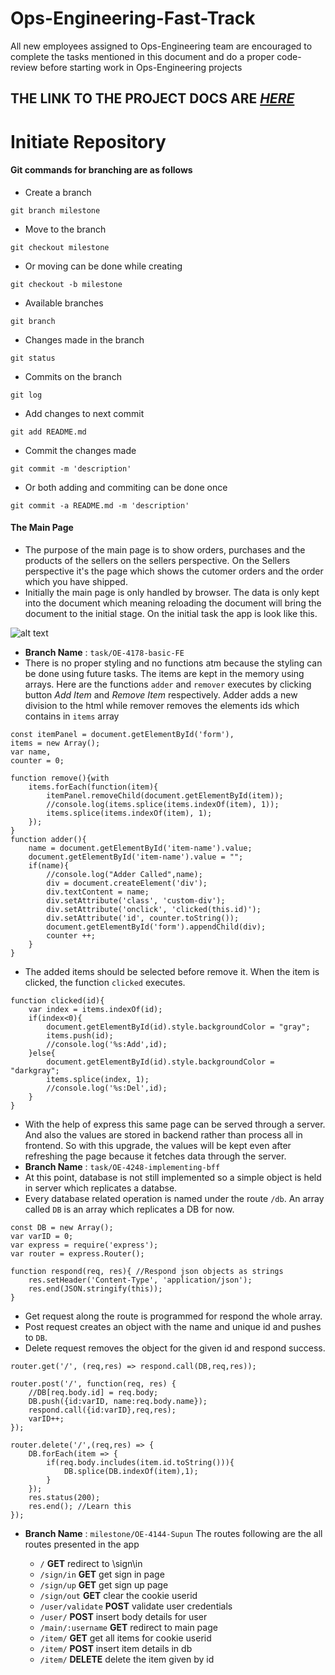 # Ops-Engineering-Fast-Track
All new employees assigned to Ops-Engineering team are encouraged to complete the tasks mentioned in this document and do a proper code-review before starting work in Ops-Engineering projects

## THE LINK TO THE PROJECT DOCS ARE [*HERE*](https://supun-kanda.github.io/Ops-Engineering-Fast-Track/)

# Initiate Repository

#### Git commands for branching are as follows
- Create a branch
```
git branch milestone
```
- Move to the branch
```
git checkout milestone
```
- Or moving can be done while creating
```
git checkout -b milestone
```
- Available branches
```
git branch
```
- Changes made in the branch
```
git status
```
- Commits on the branch
```
git log
```
- Add changes to next commit
```
git add README.md
```
- Commit the changes made
```
git commit -m 'description'
```
- Or both adding and commiting can be done once
```
git commit -a README.md -m 'description'
```
#### The Main Page
- The purpose of the main page is to show orders, purchases and the products of the sellers on the sellers perspective. On the Sellers perspective it's the page which shows the cutomer orders and the order which you have shipped.
- Initially the main page is only handled by browser. The data is only kept into the document which meaning reloading the document will bring the document to the initial stage. On the initial task the app is look like this.

![alt text](https://i.ibb.co/89FZ2gT/Screenshot-from-2019-03-29-15-52-09.png)

- **Branch Name** : ```task/OE-4178-basic-FE```
- There is no proper styling and no functions atm because the styling can be done using future tasks. The items are kept in the memory using arrays. Here are the functions ```adder``` and ```remover``` executes by clicking button *Add Item* and *Remove Item* respectively. Adder adds a new division to the html while remover removes the elements ids which contains in ```items``` array
```
const itemPanel = document.getElementById('form'),
items = new Array();
var name,
counter = 0;

function remove(){with 
    items.forEach(function(item){
        itemPanel.removeChild(document.getElementById(item));
        //console.log(items.splice(items.indexOf(item), 1));
        items.splice(items.indexOf(item), 1);
    });
}
function adder(){
    name = document.getElementById('item-name').value;
    document.getElementById('item-name').value = "";
    if(name){
        //console.log("Adder Called",name);
        div = document.createElement('div');
        div.textContent = name;
        div.setAttribute('class', 'custom-div');
        div.setAttribute('onclick', 'clicked(this.id)');
        div.setAttribute('id', counter.toString());
        document.getElementById('form').appendChild(div);
        counter ++;
    }
}
```
- The added items should be selected before remove it. When the item is clicked, the function ```clicked``` executes.
```
function clicked(id){
    var index = items.indexOf(id);
    if(index<0){
        document.getElementById(id).style.backgroundColor = "gray";
        items.push(id);
        //console.log('%s:Add',id);
    }else{
        document.getElementById(id).style.backgroundColor = "darkgray";
        items.splice(index, 1);
        //console.log('%s:Del',id);
    }
}
```

- With the help of express this same page can be served through a server. And also the values are stored in backend rather than process all in frontend. So with this upgrade, the values will be kept even after refreshing the page because it fetches data through the server.
- **Branch Name** : ```task/OE-4248-implementing-bff```
- At this point, database is not still implemented so a simple object is held in server which replicates a databse.
- Every database related operation is named under the route ``/db``. An array called ``DB`` is an array which replicates a DB for now. 

```
const DB = new Array();
var varID = 0;
var express = require('express');
var router = express.Router();

function respond(req, res){ //Respond json objects as strings
    res.setHeader('Content-Type', 'application/json');
    res.end(JSON.stringify(this));
}
```
- Get request along the route is programmed for respond the whole array.
- Post request creates an object with the name and unique id and pushes to ``DB``.
- Delete request removes the object for the given id and respond success.
```
router.get('/', (req,res) => respond.call(DB,req,res));

router.post('/', function(req, res) {
    //DB[req.body.id] = req.body;
    DB.push({id:varID, name:req.body.name});
    respond.call({id:varID},req,res);
    varID++;
});

router.delete('/',(req,res) => {
    DB.forEach(item => {
        if(req.body.includes(item.id.toString())){
            DB.splice(DB.indexOf(item),1);
        }
    });
    res.status(200);
    res.end(); //Learn this
});
```

* **Branch Name** : ```milestone/OE-4144-Supun```
The routes following are the all routes presented in the app

    * ```/``` **GET** redirect to \sign\in  
    * ```/sign/in``` **GET** get sign in page
    * ```/sign/up``` **GET** get sign up page
    * ```/sign/out``` **GET** clear the cookie userid
    * ```/user/validate``` **POST** validate user credentials
    * ```/user/``` **POST** insert body details for user 
    * ```/main/:username``` **GET** redirect to main page
    * ```/item/``` **GET** get all items for cookie userid
    * ```/item/``` **POST** insert item details in db
    * ```/item/``` **DELETE** delete the item given by id
